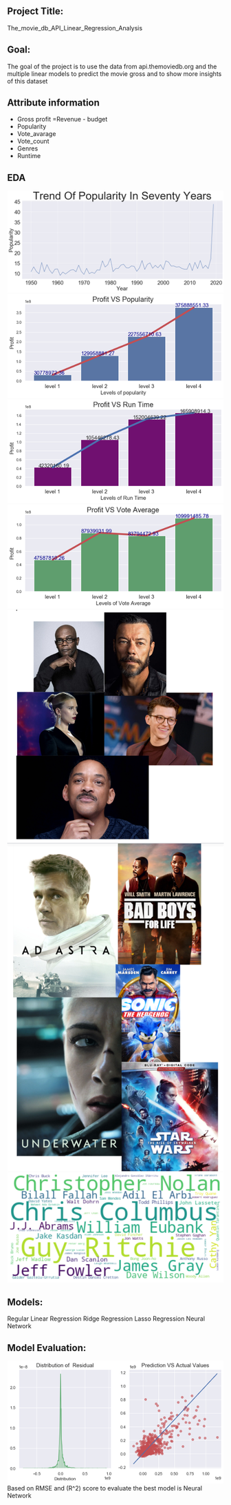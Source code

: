 ## Project Title:
The_movie_db_API_Linear_Regression_Analysis

## Goal:
The goal of the project is to use the data from api.themoviedb.org and the multiple linear models to predict the movie gross
and to show more insights of this dataset

## Attribute information 
- Gross profit  =Revenue - budget
- Popularity
- Vote_avarage
- Vote_count
- Genres
- Runtime
## EDA
![trend_popularity_of_movie.png](trend_popularity_of_movie.png)
![profit_populairty.png](profit_populairty.png)
![pforfit_runtime.png](pforfit_runtime.png)
![profit_vs_vote_average.png](profit_vs_vote_average.png)
![top_5_casts.png](top_5_casts.png)
![top_5_movies.png](top_5_movies.png)
![Top_five_Dirctors.png](Top_five_Dirctors.png)
## Models: 
Regular Linear Regression
Ridge Regression
Lasso Regression
Neural Network  
## Model Evaluation:
![residual_distribution.png](residual_distribution.png)
Based on RMSE and (R^2) score to evaluate the best model is Neural Network 


